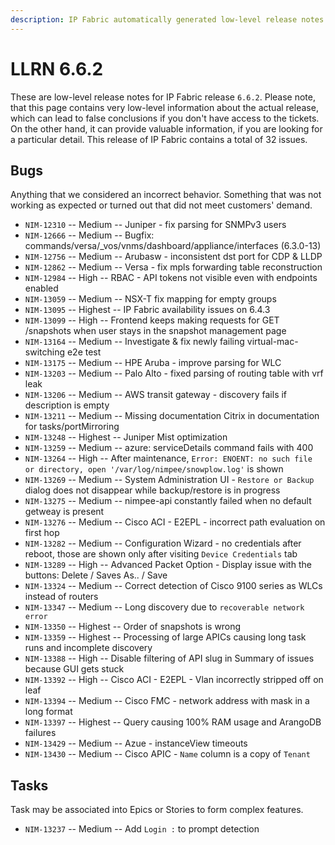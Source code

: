 ```yaml
---
description: IP Fabric automatically generated low-level release notes for version 6.6.2.
---
```


# LLRN 6.6.2

These are low-level release notes for IP Fabric release `6.6.2`. Please note, that this page contains very low-level information about the actual release, which can lead to false conclusions if you don't have access to the tickets. On the other hand, it can provide valuable information, if you are looking for a particular detail. This release of IP Fabric contains a total of 32 issues.

## Bugs

Anything that we considered an incorrect behavior. Something that was not working as expected or turned out that did not meet customers' demand.

- `NIM-12310` -- Medium -- Juniper - fix parsing for SNMPv3 users
- `NIM-12666` -- Medium -- Bugfix: commands/versa/_vos/vnms/dashboard/appliance/interfaces (6.3.0-13)
- `NIM-12756` -- Medium -- Arubasw - inconsistent dst port for CDP & LLDP
- `NIM-12862` -- Medium -- Versa - fix mpls forwarding table reconstruction
- `NIM-12984` -- High -- RBAC - API tokens not visible even with endpoints enabled
- `NIM-13059` -- Medium -- NSX-T fix mapping for empty groups
- `NIM-13095` -- Highest -- IP Fabric availability issues on 6.4.3
- `NIM-13099` -- High -- Frontend keeps making requests for GET /snapshots when user stays in the snapshot management page
- `NIM-13164` -- Medium -- Investigate & fix newly failing virtual-mac-switching e2e test
- `NIM-13175` -- Medium -- HPE Aruba - improve parsing for WLC
- `NIM-13203` -- Medium -- Palo Alto - fixed parsing of routing table with vrf leak
- `NIM-13206` -- Medium -- AWS transit gateway - discovery fails if description is empty
- `NIM-13211` -- Medium -- Missing documentation Citrix in documentation for tasks/portMirroring
- `NIM-13248` -- Highest -- Juniper Mist optimization
- `NIM-13259` -- Medium -- azure: serviceDetails command fails with 400
- `NIM-13264` -- High -- After maintenance, `Error: ENOENT: no such file or directory, open '/var/log/nimpee/snowplow.log'` is shown
- `NIM-13269` -- Medium -- System Administration UI - `Restore or Backup` dialog does not disappear while backup/restore is in progress
- `NIM-13275` -- Medium -- nimpee-api constantly failed when no default getweay is present
- `NIM-13276` -- Medium -- Cisco ACI - E2EPL - incorrect path evaluation on first hop
- `NIM-13282` -- Medium -- Configuration Wizard - no credentials after reboot, those are shown only after visiting `Device Credentials` tab
- `NIM-13289` -- High -- Advanced Packet Option - Display issue with the buttons: Delete / Saves As.. / Save
- `NIM-13324` -- Medium -- Correct detection of Cisco 9100 series as WLCs instead of routers
- `NIM-13347` -- Medium -- Long discovery due to `recoverable network error`
- `NIM-13350` -- Highest -- Order of snapshots is wrong
- `NIM-13359` -- Highest -- Processing of large APICs causing long task runs and incomplete discovery
- `NIM-13388` -- High -- Disable filtering of API slug in Summary of issues because GUI gets stuck
- `NIM-13392` -- High -- Cisco ACI - E2EPL - Vlan incorrectly stripped off on leaf
- `NIM-13394` -- Medium -- Cisco FMC - network address with mask in a long format
- `NIM-13397` -- Highest -- Query causing 100% RAM usage and ArangoDB failures
- `NIM-13429` -- Medium -- Azue - instanceView timeouts
- `NIM-13430` -- Medium -- Cisco APIC - `Name` column is a copy of `Tenant`

## Tasks

Task may be associated into Epics or Stories to form complex features.

- `NIM-13237` -- Medium -- Add `Login :` to prompt detection
